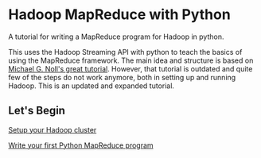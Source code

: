 # Hadoop MapReduce with Python

A tutorial for writing a MapReduce program for Hadoop in python.

This uses the Hadoop Streaming API with python to teach the basics of using the MapReduce framework.
The main idea and structure is based on [Michael G. Noll's great tutorial](http://www.michael-noll.com/tutorials/writing-an-hadoop-mapreduce-program-in-python/). However, that tutorial is outdated and quite few of the steps do not work anymore, both in setting up and running Hadoop. This is an updated and expanded tutorial.

## Let's Begin

[Setup your Hadoop cluster](setup.md)

[Write your first Python MapReduce program](mapreduce.md)




